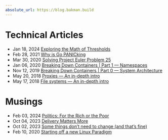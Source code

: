 ```yaml
---
absolute_url: https://blog.bakman.build
---
```


# Technical Articles
- Jan 18, 2024 [Exploring the Math of Thresholds](./blogs/exploring-the-math-of-thresholds.md)
- Feb 28, 2021 [Why is Go PANICking](https://medium.com/@tiemma/why-is-go-panicking-31ba2351986b)
- Mar 30, 2020 [Solving Project Euler Problem 25](https://medium.com/an-idea/solving-project-euler-problem-25-4318b8df8bf7)
- Jan 06, 2020 [Breaking Down Containers \| Part 1 — Namespaces](https://medium.com/itnext/breaking-down-containers-part-1-namespaces-9668b86d003d)
- Nov 12, 2019 [Breaking Down Containers \| Part 0 — System Architecture](https://medium.com/itnext/breaking-down-containers-part-0-system-architecture-37afe0e51770https://medium.com/itnext/breaking-down-containers-part-0-system-architecture-37afe0e51770)
- May 20, 2018 [Proxies — An in-depth intro](https://medium.com/consonance/proxies-an-in-depth-intro-4bb569326a34)
- May 17, 2018 [File systems — An in-depth intro](https://medium.com/consonance/file-systems-an-in-depth-intro-75de31a0e50a)

# Musings
- Feb 03, 2024 [Politics: For the Rich or the Poor](./blogs/politics-for-the-rich-or-the-poor.md)
- Oct 04, 2023 [Delivery Matters More](https://medium.com/@tiemma/delivery-matters-more-efe19c1d7491)
- Oct 02, 2023 [Some things don’t need to change (and that’s fine)](https://medium.com/@tiemma/some-things-dont-need-to-change-and-that-s-fine-ce53e854a33a)
- Feb 10, 2020 [Starting off a new Linux Paradigm](https://medium.com/linux-lagos/starting-off-a-new-linux-paradigm-890019ab1ef6)
